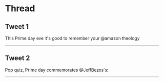 # Thread

## Tweet 1

This Prime day eve it's good to remember your @amazon theology

---

## Tweet 2

Pop quiz, Prime day commemorates @JeffBezos's:

---

